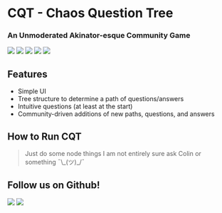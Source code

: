 # CQT - Chaos Question Tree
### An Unmoderated Akinator-esque Community Game
![](https://img.shields.io/github/stars/tzenger/CQT) ![](https://img.shields.io/github/forks/tzenger/CQT) ![](https://img.shields.io/github/release/tzenger/CQT) ![](https://img.shields.io/github/issues/tzenger/CQT) ![](https://img.shields.io/github/license/tzenger/CQT)

## Features

- Simple UI
- Tree structure to determine a path of questions/answers
- Intuitive questions (at least at the start)
- Community-driven additions of new paths, questions, and answers

## How to Run CQT
>  Just do some node things I am not entirely sure ask Colin or something ¯\\\_(ツ)_/¯

## Follow us on Github!
![](https://img.shields.io/github/followers/tzenger?label=Follow%20tzenger&style=social) ![](https://img.shields.io/github/followers/ColinLi33?label=Follow%20ColinLi33&style=social)
